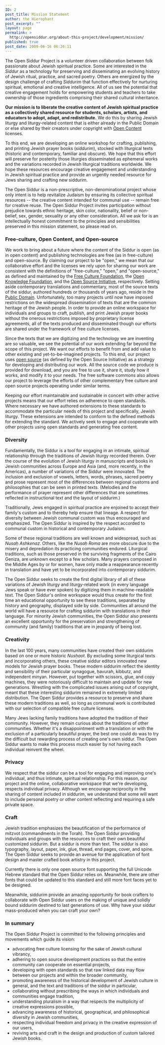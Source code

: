 ```yaml
---
ID: 2
post_title: Mission Statement
author: the Hierophant
post_excerpt: ""
layout: page
permalink: >
  http://opensiddur.org/about-this-project/development/mission/
published: true
post_date: 2009-06-16 06:26:11
---
```

<div class="english">
The Open Siddur Project is a volunteer driven collaboration between folk passionate about Jewish spiritual practice. Some are interested in the <em>Siddur</em> as a technology for preserving and disseminating an evolving history of Jewish ritual, practice, and sacred poetry. Others are energized by the design challenge of crafting <em>Siddurim</em> that function effectively for nurturing spiritual, emotional and creative intelligence. All of us see the potential that creative engagement holds for empowering students and teachers to take ownership of those ingredients comprising their shared cultural inheritance.

<strong>Our mission is to liberate the creative content of Jewish spiritual practice as a collectively shared resource for students, scholars, artists, and educators to adopt, adapt, and redistribute.</strong>  We do this by sharing Jewish liturgy and liturgy-related content that is either already in the Public Domain or else shared by their creators under copyright with <a href="http://opendefinition.org/">Open Content</a> licenses.

To this end, we are developing an online workshop for crafting, publishing, and printing Jewish prayer books (<em>siddurim</em>), stocked with liturgical texts (historic and contemporary, familiar and obscure). We hope that this effort will preserve for posterity those liturgies disseminated as ephemeral works and the variations recorded in Jewish liturgical traditions worldwide. We hope these resources encourage creative engagement and understanding in Jewish spiritual practice and provide an urgently needed resource for Jews sharing and crafting new siddurim.

The Open Siddur is a non-prescriptive, non-denominational project whose only intent is to help revitalize Judaism by ensuring its collective  spiritual resources -- the creative content intended for communal use  -- remain free for creative reuse. The Open Siddur Project invites participation without prejudice towards ethnic heritage, skin color, nationality, belief or non-belief, sex, gender, sexuality or any other consideration. All we ask for is an intellectually honest commitment to the principles and sensibilities preserved in this mission statement, so please read on.

<h3>Free-culture, Open Content, and Open-source</h3>
We work to bring about a future where the content of the Siddur is open (as in open content) and publishing technologies are free (as in free-culture) and open-source. By claiming our project to be "open," we mean that our collaborative effort and the licenses we rely upon for sharing our work are consistent with the definitions of "free-culture," "open," and "open-source," as defined and maintained by the <a href="http://freedomdefined.org/Definition">Free Culture Foundation</a>, the <a href="http://opendefinition.org/">Open Knowledge Foundation</a>, and the <a href="http://www.opensource.org/docs/osd">Open Source Initiative</a>, respectively. Setting aside contemporary translations and commentary, most of the source texts of the siddur, authored hundreds or thousands of years ago, reside in the <a href="http://en.wikipedia.org/wiki/Public_domain" target="_blank">Public Domain</a>. Unfortunately, too many projects until now have imposed restrictions on the widespread dissemination of texts that are the common heritage of the Jewish people. In order to provide an online workspace for individuals and groups to craft, publish, and print Jewish prayer books without the onerous restrictions imposed by proprietary license agreements, all of the texts produced and disseminated though our efforts are shared under the framework of free culture licenses.

Since the texts that we are digitizing and the technology we are inventing are so valuable, we see the potential of our work extending far beyond the scope of this project. We want our efforts to benefit from and add value to other existing and yet-to-be-imagined projects. To this end, our project uses <a href="http://www.opensource.org/docs/osd" target="_blank">open   source</a> (as defined by the Open Source Initiative) as a strategy for developing and distributing our work. All the source code we produce is provided for download, and you are free to use it, share it, study how it works, and modify it to your needs. The free software commons also allows our project to leverage the efforts of other complementary free culture and open source projects operating under similar terms.

Keeping our effort maintainable and sustainable in concert with other active projects means that our effort relies on adherence to open standards. Where necessary we have authored extensions to these standards to accommodate the particular needs of this project and specifically, Jewish liturgy. These extensions are intended to conform to the defined methods for extending the standard. We actively seek to engage and cooperate with other projects using open standards and generating free content.

<h3>Diversity</h3>
Fundamentally, the Siddur is a tool for engaging in an intimate,  spiritual relationship through the traditions of Jewish liturgy recorded  therein. Over the course of the evolution of Jewish liturgy in manuscripts and books in Jewish communities across Europe and Asia (and, more recently, in the Americas), a number of variations of the Siddur were innovated. The inclusion and exclusion of vowels, letters, words, phrases, sacred poetry and prose represent most of the differences between regional customs and philosophies that can be seen in printed texts. (Melodies and the performance of prayer represent other differences that are sometimes reflected in instructional text and the layout of siddurim.)

Traditionally, Jews engaged in spiritual practice are enjoined to  accept their family's custom and to thereby help ensure that lineage. A  respect for diversity between Jewish communal custom was thus  encouraged and emphasized. The Open Siddur is inspired by the respect accorded to communal custom in historical and contemporary Judaism.

Some of these regional traditions are well known and widespread,  such as <em>Nusaḥ Ashkenaz</em>. Others, like the <em>Nusaḥ Roma</em> are more obscure due to the misery and depredation its practicing communities endured. Liturgical traditions, such as those preserved in the surviving fragments of the Cairo Geniza, are unknown except to a few scholars. Many prayers composed in the Middle Ages by or for women, have only made a reappearance recently in translation and have yet to be incorporated into contemporary siddurim.

The Open Siddur seeks to create the first digital library of all of these variations of Jewish liturgy and liturgy-related work (in every language Jews speak or have ever spoken) by digitizing them in machine-readable text. The Open Siddur's online workspace would thus create for the first time an educational opportunity to see these traditions, separated by history and geography, displayed side by side. Communities all around the world will have a resource for crafting siddurim with translations in their language. For minority Jewish communities, the Open Siddur also presents an excellent opportunity for the preservation and strengthening of community (and family) traditions that are in jeopardy of being lost.
<h3>Creativity</h3>
In the last 100 years, many communities have created their own siddurim based on one or more historic <em>Nusḥaot</em>. By excluding some liturgical texts and incorporating others, these creative siddur editors innovated new models for Jewish prayer books. These modern siddurim reflect the identity and sensibility of their particular synagogue, ḥavurah, kibbutz, and independent minyan. However, put together with scissors, glue, and copy machines, they were notoriously difficult to maintain and update for new generations. Wrestling with the complicated issues arising out of copyright, meant that these interesting siddurim remained in extremely limited distribution. The Open Siddur provides a resource to preserve and share these modern traditions as well, so long as communal work is contributed with our  selection of compatible free culture licenses.

Many Jews lacking family traditions have adopted the tradition of  their community. However, they remain curious about the traditions of  other communities. Whether it's a disappointment with a translation or  with the exclusion of a particularly beautiful prayer, the best one  could do was to try the difficult but rewarding process of creating  one's own siddur. The Open Siddur wants to make this process much easier  by not having each individual reinvent the wheel.

<h3>Privacy</h3>
We respect that the siddur can be a tool for engaging  and improving one's individual, and thus intimate, spiritual relationship. For this reason, our project and the online, collaborative  workspace that we're developing, respects individual privacy. Although we encourage reciprocity in the sharing of content included in siddurim, we understand that some will want to include personal poetry or other content reflecting and requiring a safe private space.

<h3>Craft</h3>
Jewish tradition emphasizes the beautification of the performance of  mitzvot (commandments in the Torah). The Open Siddur providing  individuals and groups with the resources to craft their own beautiful  customized siddurim. But a siddur is more than text. The siddur is also  typography, layout, paper, ink, glue, thread, end pages, cover, and spine. The Open Siddur seeks to provide an avenue for the application of  font design and master crafted book artistry in this project.

Currently there is only one open source font supporting the full Unicode Hebrew standard that the Open Siddur relies on. Meanwhile, there are other fonts that could be updated to this standard and still more font faces yet to be designed.

Meanwhile, siddurim provide an amazing opportunity for book crafters to collaborate with Open Siddur users on the making of unique  and solidly bound siddurim destined to last generations of use. Why have your siddur mass-produced when you can craft your own?

<h3>In summary</h3>
The Open Siddur Project is committed to the following principles and movements which guide its vision:
<ul>
    <li> advocating free culture licensing for the sake of Jewish cultural vibrancy,</li>
    <li> adhering to open source development practices so that the entire community can cooperate on  essential projects,</li>
    <li> developing with open standards so that raw linked data may flow between our projects and within the broader community,</li>
    <li> promoting awareness of the historical development of Jewish culture in general, and the text and traditions of the siddur in particular,</li>
    <li> collaborating without prescribing the ways in which individuals and communities engage tradition,</li>
    <li> understanding pluralism in a way that respects the multiplicity of creative expressions possible,</li>
    <li> advancing awareness of historical, geographical, and philosophical diversity in Jewish communities,</li>
    <li> respecting individual freedom and privacy in the creative expression of our users,</li>
    <li> reviving arts and craft in the design and production of custom tailored Jewish books.</li>
</ul>
</div>